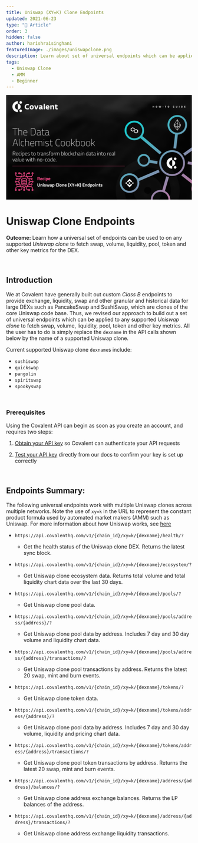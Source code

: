 ```yaml
---
title: Uniswap (XY=K) Clone Endpoints
updated: 2021-06-23
type: "📝 Article"
order: 3
hidden: false
author: harishraisinghani
featuredImage: ./images/uniswapclone.png
description: Learn about set of universal endpoints which can be applied to any supported Uniswap clone.
tags: 
  - Uniswap Clone
  - AMM
  - Beginner
---
```


![Uniswap Clone Banner](./images/uniswapclone.png)


# Uniswap Clone Endpoints
<Aside>

**Outcome:** Learn how a universal set of endpoints can be used to on any supported *Uniswap clone* to fetch swap, volume, liquidity, pool, token and other key metrics for the DEX. 

</Aside>

&nbsp;
## Introduction
We at Covalent have generally built out custom *Class B* endpoints to provide exchange, liquidity, swap and other granular and historical data for large DEXs such as PancakeSwap and SushiSwap, which are clones of the core Uniswap code base. Thus, we revised our approach to build out a set of universal endpoints which can be applied to any supported *Uniswap clone* to fetch swap, volume, liquidity, pool, token and other key metrics. All the user has to do is simply replace the `dexname` in the API calls shown below by the name of a supported Uniswap clone.   

<Aside>

Current supported Uniswap clone `dexname`s include:
* `sushiswap`
* `quickswap`
* `pangolin`
* `spiritswap`
* `spookyswap`

</Aside>


&nbsp;
### Prerequisites

<Aside>

Using the Covalent API can begin as soon as you create an account, and requires two steps:

1. [Obtain your API key](https://www.covalenthq.com/platform/#/auth/register) so Covalent can authenticate your API requests

2. [Test your API key](https://www.covalenthq.com/docs/api/) directly from our docs to confirm your key is set up correctly

</Aside>

&nbsp;
## Endpoints Summary:
The following universal endpoints work with multiple Uniswap clones across multiple networks. Note the use of `xy=k` in the URL to represent the constant product formula used by automated market makers (AMM) such as Uniswap. For more information about how Uniswap works, see [here](https://uniswap.org/docs/v2/protocol-overview/how-uniswap-works/)

<Definitions>

- `https://api.covalenthq.com/v1/{chain_id}/xy=k/{dexname}/health/?`
  - Get the health status of the Uniswap clone DEX. Returns the latest sync block.

- `https://api.covalenthq.com/v1/{chain_id}/xy=k/{dexname}/ecosystem/?`
  - Get Uniswap clone ecosystem data. Returns total volume and total liquidity chart data over the last 30 days.

- `https://api.covalenthq.com/v1/{chain_id}/xy=k/{dexname}/pools/?`
  - Get Uniswap clone pool data.

- `https://api.covalenthq.com/v1/{chain_id}/xy=k/{dexname}/pools/address/{address}/?`
  - Get Uniswap clone pool data by address. Includes 7 day and 30 day volume and liquidity chart data.

- `https://api.covalenthq.com/v1/{chain_id}/xy=k/{dexname}/pools/address/{address}/transactions/?`
  - Get Uniswap clone pool transactions by address. Returns the latest 20 swap, mint and burn events.

- `https://api.covalenthq.com/v1/{chain_id}/xy=k/{dexname}/tokens/?`
  - Get Uniswap clone token data.

- `https://api.covalenthq.com/v1/{chain_id}/xy=k/{dexname}/tokens/address/{address}/?`
  - Get Uniswap clone pool data by address. Includes 7 day and 30 day volume, liquidity and pricing chart data.

- `https://api.covalenthq.com/v1/{chain_id}/xy=k/{dexname}/tokens/address/{address}/transactions/?`
  - Get Uniswap clone pool token transactions by address. Returns the latest 20 swap, mint and burn events.

- `https://api.covalenthq.com/v1/{chain_id}/xy=k/{dexname}/address/{address}/balances/?`
  - Get Uniswap clone address exchange balances. Returns the LP balances of the address.

- `https://api.covalenthq.com/v1/{chain_id}/xy=k/{dexname}/address/{address}/transactions/?`
  - Get Uniswap clone address exchange liquidity transactions.

</Definitions>

